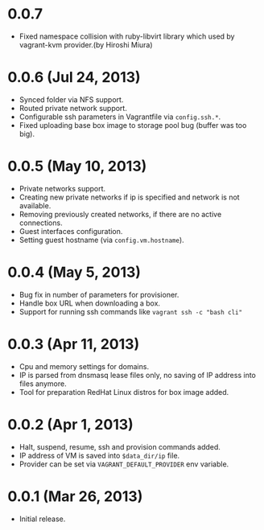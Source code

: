 # 0.0.7

* Fixed namespace collision with ruby-libvirt library which used by
  vagrant-kvm provider.(by Hiroshi Miura)

# 0.0.6 (Jul 24, 2013)

* Synced folder via NFS support.
* Routed private network support.
* Configurable ssh parameters in Vagrantfile via `config.ssh.*`.
* Fixed uploading base box image to storage pool bug (buffer was too big).

# 0.0.5 (May 10, 2013)

* Private networks support.
* Creating new private networks if ip is specified and network is not
  available.
* Removing previously created networks, if there are no active connections.
* Guest interfaces configuration.
* Setting guest hostname (via `config.vm.hostname`).

# 0.0.4 (May 5, 2013)

* Bug fix in number of parameters for provisioner.
* Handle box URL when downloading a box.
* Support for running ssh commands like `vagrant ssh -c "bash cli"`

# 0.0.3 (Apr 11, 2013)

* Cpu and memory settings for domains.
* IP is parsed from dnsmasq lease files only, no saving of IP address into
  files anymore.
* Tool for preparation RedHat Linux distros for box image added.

# 0.0.2 (Apr 1, 2013)

* Halt, suspend, resume, ssh and provision commands added.
* IP address of VM is saved into `$data_dir/ip` file.
* Provider can be set via `VAGRANT_DEFAULT_PROVIDER` env variable.

# 0.0.1 (Mar 26, 2013)

* Initial release.
